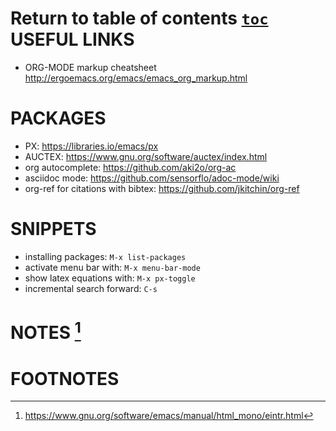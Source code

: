Return to table of contents [`toc`](https://jcmariscal.github.io/misc-notes/)
USEFUL LINKS
============

-   ORG-MODE markup cheatsheet
    <http://ergoemacs.org/emacs/emacs_org_markup.html>

PACKAGES
========

-   PX: <https://libraries.io/emacs/px>
-   AUCTEX: <https://www.gnu.org/software/auctex/index.html>
-   org autocomplete: <https://github.com/aki2o/org-ac>
-   asciidoc mode: <https://github.com/sensorflo/adoc-mode/wiki>
-   org-ref for citations with bibtex:
    <https://github.com/jkitchin/org-ref>

SNIPPETS
========

-   installing packages: `M-x list-packages`
-   activate menu bar with: `M-x menu-bar-mode`
-   show latex equations with: `M-x px-toggle`
-   incremental search forward: `C-s`

NOTES [^1]
==========

FOOTNOTES
=========

[^1]: <https://www.gnu.org/software/emacs/manual/html_mono/eintr.html>
